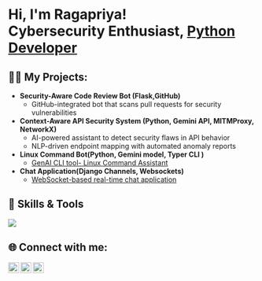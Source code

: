<h1>Hi, I'm Ragapriya! <br/><a href="https://github.com/Ragaspace2004"></a>Cybersecurity Enthusiast, <a href="https://www.linkedin.com/in/ragapriyakarthikeyancybersecuritypythondeveloper">Python Developer</a></h1>

<h2>👨‍💻 My Projects:</h2>

- <b>Security-Aware Code Review Bot (Flask,GitHub)</b>
  - GitHub-integrated bot that scans pull requests for security vulnerabilities
- <b> Context-Aware API Security System (Python, Gemini API, MITMProxy, NetworkX) </b>
  -  AI-powered assistant to detect security flaws in API behavior
  -  NLP-driven endpoint mapping with automated anomaly reports 
- <b>Linux Command Bot(Python, Gemini model, Typer CLI )</b>
  - [GenAI CLI tool- Linux Command Assistant](https://github.com/Ragaspace2004/Linux-Command-Bot)
- <b>Chat Application(Django Channels, Websockets)</b>
  - [WebSocket-based real-time chat application](https://github.com/Ragaspace2004/Django_ChatApp)
<h2> 💪 Skills & Tools  </h2>
  
<p>
  <img src="https://skillicons.dev/icons?i=python,flask,django,java,mysql,mongodb,linux,github,vscode" />
</p>
<h2> 🌐 Connect with me:</h2>

[<img align="left" alt="Ragapriya | LinkedIn" width="22px" src="https://cdn.jsdelivr.net/npm/simple-icons@v3/icons/linkedin.svg" />][linkedin]
[<img align="left" alt="Ragapriya | Instagram" width="22px" src="https://cdn.jsdelivr.net/npm/simple-icons@v3/icons/instagram.svg" />][instagram]
[<img align="left" alt="Ragapriya | Email" width="22px" src="https://cdn.jsdelivr.net/npm/simple-icons@3.13.0/icons/gmail.svg" />][gmail]

[instagram]: https://www.instagram.com/ra9a_v3rv3
[linkedin]: https://www.linkedin.com/in/ragapriyakarthikeyancybersecuritypythondeveloper
[gmail]:ragapriya11235@gmail.com

<!--
**joshmadakor1/joshmadakor1** is a ✨ _special_ ✨ repository because its `README.md` (this file) appears on your GitHub profile.

Here are some ideas to get you started:

- 🔭 I’m currently working on ...
- 🌱 I’m currently learning ...
- 👯 I’m looking to collaborate on ...
- 🤔 I’m looking for help with ...
- 💬 Ask me about ...
- 📫 How to reach me: ...
- 😄 Pronouns: ...
- ⚡ Fun fact: ...
-->
